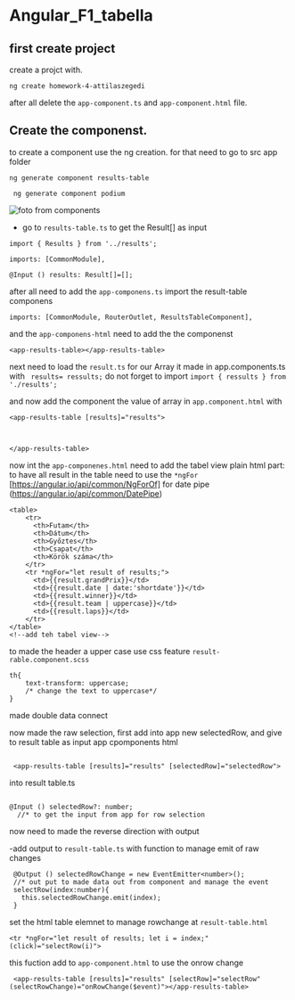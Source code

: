 # Angular_F1_tabella
 
 ## first create project
 create a projct with.

 ```ng create homework-4-attilaszegedi ```

 after all delete the ```app-component.ts``` and ```app-component.html``` file.

## Create the componenst.

to create a component use the ng creation. 
for that need to go to src app folder

```ng generate component results-table```

``` ng generate component podium```

![foto from components](/Angular_F1_tabella/files/components%20created.png)

- go to ```results-table.ts``` to get the Result[] as input

```
import { Results } from '../results';

imports: [CommonModule],

@Input () results: Result[]=[];
```
after all need to add the ```app-componens.ts``` import the result-table componens
```
imports: [CommonModule, RouterOutlet, ResultsTableComponent],
```
and the ```app-componens-html``` need to add the the componenst
```
<app-results-table></app-results-table>
```
next need to load the ```result.ts``` for our Array it made in app.components.ts with ``` results= ressults;``` do not forget to import ```import { ressults } from './results';```

and now add the component the value of array in ```app.component.html``` with
```
<app-results-table [results]="results">
 
        
 
</app-results-table>
```
now int the ```app-componenes.html``` need to add the tabel view plain html part:
to have all result in the table need to  use the ```*ngFor``` [https://angular.io/api/common/NgForOf] for date pipe (https://angular.io/api/common/DatePipe)
```
<table>
    <tr>
      <th>Futam</th>
      <th>Dátum</th>
      <th>Győztes</th>
      <th>Csapat</th>
      <th>Körök száma</th>
    </tr>
    <tr *ngFor="let result of results;">
      <td>{{result.grandPrix}}</td>
      <td>{{result.date | date:'shortdate'}}</td>
      <td>{{result.winner}}</td>
      <td>{{result.team | uppercase}}</td>
      <td>{{result.laps}}</td>
    </tr>
</table>
<!--add teh tabel view-->
```
to made the header a upper case use css feature ```result-rable.component.scss```
```
th{
    text-transform: uppercase;
    /* change the text to uppercase*/
}
```
made double data connect

now made the raw selection,
first add into app new selectedRow, and give to result table as input
app cpomponents html
```

 <app-results-table [results]="results" [selectedRow]="selectedRow">
```
into result table.ts
```

@Input () selectedRow?: number;
  //* to get the input from app for row selection
```
now need to made the reverse direction with output

-add output to ```result-table.ts``` with function to manage emit of raw changes
 ```
  @Output () selectedRowChange = new EventEmitter<number>();
  //* out put to made data out from component and manage the event
  selectRow(index:number){
    this.selectedRowChange.emit(index);
  }
```
set the html table elemnet to manage rowchange at ```result-table.html```
```
<tr *ngFor="let result of results; let i = index;" (click)="selectRow(i)">
```
this fuction add to ```app-component.html``` to use the onrow change
```
 <app-results-table [results]="results" [selectRow]="selectRow" (selectRowChange)="onRowChange($event)"></app-results-table>
```

